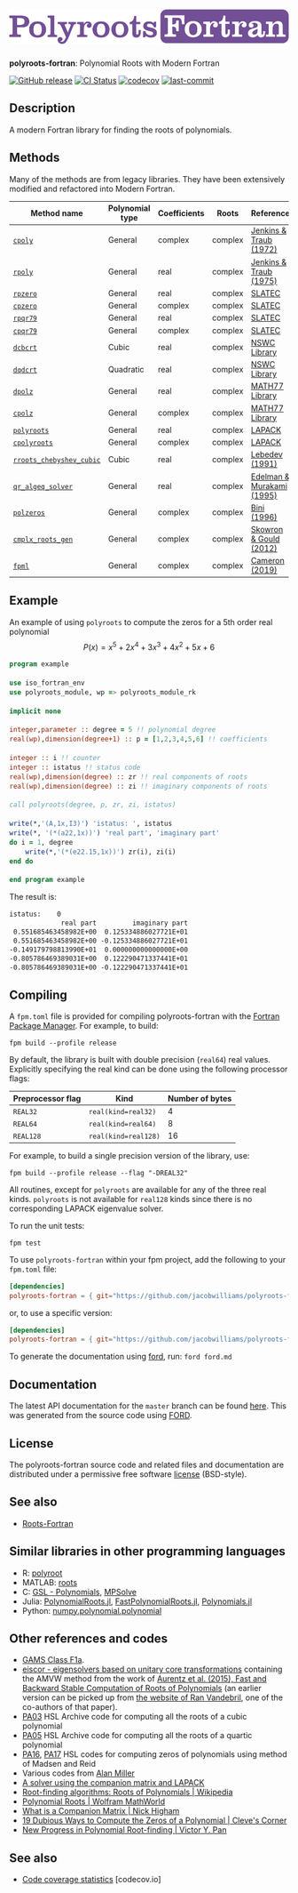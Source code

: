 ![polyroots-fortran](media/logo.png)
============

**polyroots-fortran**: Polynomial Roots with Modern Fortran

[![GitHub release](https://img.shields.io/github/release/jacobwilliams/polyroots-fortran.svg)](https://github.com/jacobwilliams/polyroots-fortran/releases/latest)
[![CI Status](https://github.com/jacobwilliams/polyroots-fortran/actions/workflows/CI.yml/badge.svg)](https://github.com/jacobwilliams/polyroots-fortran/actions)
[![codecov](https://codecov.io/gh/jacobwilliams/polyroots-fortran/branch/master/graph/badge.svg)](https://codecov.io/gh/jacobwilliams/polyroots-fortran)
[![last-commit](https://img.shields.io/github/last-commit/jacobwilliams/polyroots-fortran)](https://github.com/jacobwilliams/polyroots-fortran/commits/master)

## Description

A modern Fortran library for finding the roots of polynomials.

## Methods

Many of the methods are from legacy libraries. They have been extensively modified and refactored into Modern Fortran.

Method name | Polynomial type | Coefficients | Roots | Reference
--- | --- | --- | --- | ---
[`cpoly`](https://jacobwilliams.github.io/polyroots-fortran/proc/cpoly.html) | General | complex | complex | [Jenkins & Traub (1972)](https://dl.acm.org/doi/abs/10.1145/361254.361262)
[`rpoly`](https://jacobwilliams.github.io/polyroots-fortran/proc/rpoly.html) | General | real | complex | [Jenkins & Traub (1975)](https://dl.acm.org/doi/10.1145/355637.355643)
[`rpzero`](https://jacobwilliams.github.io/polyroots-fortran/proc/rpzero.html) | General | real | complex | [SLATEC](https://netlib.org/slatec/src/rpzero.f)
[`cpzero`](https://jacobwilliams.github.io/polyroots-fortran/proc/cpzero.html) | General | complex | complex | [SLATEC](https://netlib.org/slatec/src/cpzero.f)
[`rpqr79`](https://jacobwilliams.github.io/polyroots-fortran/proc/rpqr79.html) | General | real | complex | [SLATEC](https://netlib.org/slatec/src/rpqr79.f)
[`cpqr79`](https://jacobwilliams.github.io/polyroots-fortran/proc/cpqr79.html) | General | complex | complex | [SLATEC](https://netlib.org/slatec/src/cpqr79.f)
[`dcbcrt`](https://jacobwilliams.github.io/polyroots-fortran/proc/dcbcrt.html) | Cubic | real | complex | [NSWC Library](https://github.com/jacobwilliams/nswc)
[`dqdcrt`](https://jacobwilliams.github.io/polyroots-fortran/proc/dqdcrt.html) | Quadratic | real | complex | [NSWC Library](https://github.com/jacobwilliams/nswc)
[`dpolz`](https://jacobwilliams.github.io/polyroots-fortran/proc/dpolz.html) | General | real | complex | [MATH77 Library](https://netlib.org/math/)
[`cpolz`](https://jacobwilliams.github.io/polyroots-fortran/proc/cpolz.html) | General | complex | complex | [MATH77 Library](https://netlib.org/math/)
[`polyroots`](https://jacobwilliams.github.io/polyroots-fortran/proc/polyroots.html) | General | real | complex | [LAPACK](https://netlib.org/lapack/explore-html/index.html)
[`cpolyroots`](https://jacobwilliams.github.io/polyroots-fortran/proc/cpolyroots.html) | General | complex | complex | [LAPACK](https://netlib.org/lapack/explore-html/index.html)
[`rroots_chebyshev_cubic`](https://jacobwilliams.github.io/polyroots-fortran/proc/rroots_chebyshev_cubic.html) | Cubic | real | complex | [Lebedev (1991)](https://doi.org/10.1515/rnam.1991.6.4.315)
[`qr_algeq_solver`](https://jacobwilliams.github.io/polyroots-fortran/proc/qr_algeq_solver.html) | General | real | complex | [Edelman & Murakami (1995)](https://www.ams.org/journals/mcom/1995-64-210/S0025-5718-1995-1262279-2/S0025-5718-1995-1262279-2.pdf)
[`polzeros`](https://jacobwilliams.github.io/polyroots-fortran/proc/polzeros.html) | General | complex | complex | [Bini (1996)](https://link.springer.com/article/10.1007/BF02207694)
[`cmplx_roots_gen`](https://jacobwilliams.github.io/polyroots-fortran/proc/cmplx_roots_gen.html) | General | complex | complex | [Skowron & Gould (2012)](http://www.astrouw.edu.pl/~jskowron/cmplx_roots_sg/)
[`fpml`](https://jacobwilliams.github.io/polyroots-fortran/proc/fpml.html) | General | complex | complex | [Cameron (2019)](https://link.springer.com/article/10.1007/s11075-018-0641-9)

## Example

An example of using `polyroots` to compute the zeros for a 5th order real polynomial $$P(x) = x^5 + 2x^4 + 3x^3 + 4x^2 + 5x + 6$$

```fortran
program example

use iso_fortran_env
use polyroots_module, wp => polyroots_module_rk

implicit none

integer,parameter :: degree = 5 !! polynomial degree
real(wp),dimension(degree+1) :: p = [1,2,3,4,5,6] !! coefficients

integer :: i !! counter
integer :: istatus !! status code
real(wp),dimension(degree) :: zr !! real components of roots
real(wp),dimension(degree) :: zi !! imaginary components of roots

call polyroots(degree, p, zr, zi, istatus)

write(*,'(A,1x,I3)') 'istatus: ', istatus
write(*, '(*(a22,1x))') 'real part', 'imaginary part'
do i = 1, degree
    write(*,'(*(e22.15,1x))') zr(i), zi(i)
end do

end program example
```

The result is:

```
istatus:    0
             real part         imaginary part
 0.551685463458982E+00  0.125334886027721E+01
 0.551685463458982E+00 -0.125334886027721E+01
-0.149179798813990E+01  0.000000000000000E+00
-0.805786469389031E+00  0.122290471337441E+01
-0.805786469389031E+00 -0.122290471337441E+01
```

## Compiling

A `fpm.toml` file is provided for compiling polyroots-fortran with the [Fortran Package Manager](https://github.com/fortran-lang/fpm). For example, to build:

```
fpm build --profile release
```

By default, the library is built with double precision (`real64`) real values. Explicitly specifying the real kind can be done using the following processor flags:

Preprocessor flag | Kind  | Number of bytes
----------------- | ----- | ---------------
`REAL32`  | `real(kind=real32)`  | 4
`REAL64`  | `real(kind=real64)`  | 8
`REAL128` | `real(kind=real128)` | 16

For example, to build a single precision version of the library, use:

```
fpm build --profile release --flag "-DREAL32"
```

All routines, except for `polyroots` are available for any of the three real kinds. `polyroots` is not available for `real128` kinds since there is no corresponding LAPACK eigenvalue solver.

To run the unit tests:

```
fpm test
```

To use `polyroots-fortran` within your fpm project, add the following to your `fpm.toml` file:
```toml
[dependencies]
polyroots-fortran = { git="https://github.com/jacobwilliams/polyroots-fortran.git" }
```

or, to use a specific version:
```toml
[dependencies]
polyroots-fortran = { git="https://github.com/jacobwilliams/polyroots-fortran.git", tag = "1.2.0"  }
```

To generate the documentation using [ford](https://github.com/Fortran-FOSS-Programmers/ford), run: ```ford ford.md```

## Documentation

The latest API documentation for the `master` branch can be found [here](https://jacobwilliams.github.io/polyroots-fortran/). This was generated from the source code using [FORD](https://github.com/Fortran-FOSS-Programmers/ford).

## License

The polyroots-fortran source code and related files and documentation are distributed under a permissive free software [license](https://github.com/jacobwilliams/polyroots-fortran/blob/master/LICENSE.md) (BSD-style).

## See also

* [Roots-Fortran](https://github.com/jacobwilliams/roots-fortran)

## Similar libraries in other programming languages

* R: [polyroot](https://stat.ethz.ch/R-manual/R-devel/library/base/html/polyroot.html)
* MATLAB: [roots](https://www.mathworks.com/help/matlab/ref/roots.html)
* C: [GSL - Polynomials](https://www.gnu.org/software/gsl/doc/html/poly.html), [MPSolve](https://numpi.dm.unipi.it/software/mpsolve)
* Julia: [PolynomialRoots.jl](https://github.com/giordano/PolynomialRoots.jl), [FastPolynomialRoots.jl](https://github.com/andreasnoack/FastPolynomialRoots.jl), [Polynomials.jl](https://github.com/JuliaMath/Polynomials.jl)
* Python: [numpy.polynomial.polynomial](https://docs.scipy.org/doc//numpy-1.10.4/reference/routines.polynomials.polynomial.html)

## Other references and codes

* [GAMS Class F1a](https://gams.nist.gov/cgi-bin/serve.cgi/Class/F1a).
* [eiscor - eigensolvers based on unitary core transformations](https://github.com/eiscor/eiscor) containing the AMVW method from the work of [Aurentz et al. (2015), Fast and Backward Stable Computation of Roots of Polynomials](https://doi.org/10.1137/140983434) (an earlier version can be picked up from [the website of Ran Vandebril](https://people2.cs.kuleuven.be/~raf.vandebril/homepage/software/companion_qr.php?menu=5), one of the co-authors of that paper).
* [PA03](https://www.hsl.rl.ac.uk/archive/specs/pa03.pdf) HSL Archive code for computing all the roots of a cubic polynomial
* [PA05](https://www.hsl.rl.ac.uk/archive/specs/pa05.pdf) HSL Archive code for computing all the roots of a quartic polynomial
* [PA16](https://www.hsl.rl.ac.uk/catalogue/pa16.html), [PA17](https://www.hsl.rl.ac.uk/catalogue/pa17.html) HSL codes for computing zeros of polynomials using method of Madsen and Reid
* Various codes from [Alan Miller](https://jblevins.org/mirror/amiller/)
* [A solver using the companion matrix and LAPACK](https://fortran-lang.discourse.group/t/cardanos-solution-of-the-cubic-equation/111/5?u=ivanpribec)
* [Root-finding algorithms: Roots of Polynomials | Wikipedia](https://en.wikipedia.org/wiki/Root-finding_algorithms#Roots_of_polynomials)
* [Polynomial Roots | Wolfram MathWorld](https://mathworld.wolfram.com/PolynomialRoots.html)
* [What is a Companion Matrix | Nick Higham](https://nhigham.com/2021/03/23/what-is-a-companion-matrix/)
* [19 Dubious Ways to Compute the Zeros of a Polynomial | Cleve's Corner](https://blogs.mathworks.com/cleve/2016/06/27/19-dubious-ways-to-compute-the-zeros-of-a-polynomial/)
* [New Progress in Polynomial Root-finding | Victor Y. Pan](https://arxiv.org/pdf/1805.12042.pdf)

## See also

 * [Code coverage statistics](https://app.codecov.io/gh/jacobwilliams/polyroots-fortran) [codecov.io]
